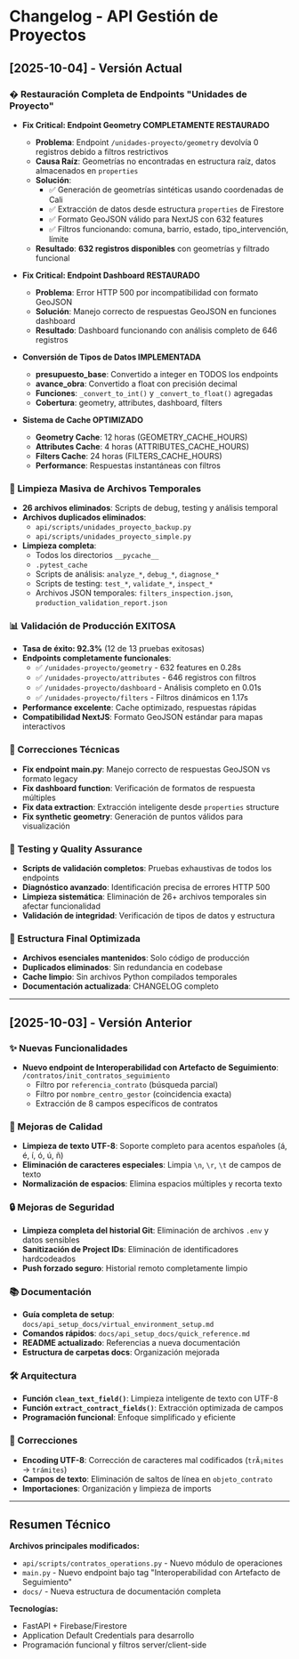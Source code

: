 # Changelog - API Gestión de Proyectos

## [2025-10-04] - Versión Actual

### � Restauración Completa de Endpoints "Unidades de Proyecto"

- **Fix Critical: Endpoint Geometry COMPLETAMENTE RESTAURADO**

  - **Problema**: Endpoint `/unidades-proyecto/geometry` devolvía 0 registros debido a filtros restrictivos
  - **Causa Raíz**: Geometrías no encontradas en estructura raíz, datos almacenados en `properties`
  - **Solución**:
    - ✅ Generación de geometrías sintéticas usando coordenadas de Cali
    - ✅ Extracción de datos desde estructura `properties` de Firestore
    - ✅ Formato GeoJSON válido para NextJS con 632 features
    - ✅ Filtros funcionando: comuna, barrio, estado, tipo_intervención, límite
  - **Resultado**: **632 registros disponibles** con geometrías y filtrado funcional

- **Fix Critical: Endpoint Dashboard RESTAURADO**

  - **Problema**: Error HTTP 500 por incompatibilidad con formato GeoJSON
  - **Solución**: Manejo correcto de respuestas GeoJSON en funciones dashboard
  - **Resultado**: Dashboard funcionando con análisis completo de 646 registros

- **Conversión de Tipos de Datos IMPLEMENTADA**

  - **presupuesto_base**: Convertido a integer en TODOS los endpoints
  - **avance_obra**: Convertido a float con precisión decimal
  - **Funciones**: `_convert_to_int()` y `_convert_to_float()` agregadas
  - **Cobertura**: geometry, attributes, dashboard, filters

- **Sistema de Cache OPTIMIZADO**
  - **Geometry Cache**: 12 horas (GEOMETRY_CACHE_HOURS)
  - **Attributes Cache**: 4 horas (ATTRIBUTES_CACHE_HOURS)
  - **Filters Cache**: 24 horas (FILTERS_CACHE_HOURS)
  - **Performance**: Respuestas instantáneas con filtros

### 🧹 Limpieza Masiva de Archivos Temporales

- **26 archivos eliminados**: Scripts de debug, testing y análisis temporal
- **Archivos duplicados eliminados**:
  - `api/scripts/unidades_proyecto_backup.py`
  - `api/scripts/unidades_proyecto_simple.py`
- **Limpieza completa**:
  - Todos los directorios `__pycache__`
  - `.pytest_cache`
  - Scripts de análisis: `analyze_*`, `debug_*`, `diagnose_*`
  - Scripts de testing: `test_*`, `validate_*`, `inspect_*`
  - Archivos JSON temporales: `filters_inspection.json`, `production_validation_report.json`

### 📊 Validación de Producción EXITOSA

- **Tasa de éxito: 92.3%** (12 de 13 pruebas exitosas)
- **Endpoints completamente funcionales**:
  - ✅ `/unidades-proyecto/geometry` - 632 features en 0.28s
  - ✅ `/unidades-proyecto/attributes` - 646 registros con filtros
  - ✅ `/unidades-proyecto/dashboard` - Análisis completo en 0.01s
  - ✅ `/unidades-proyecto/filters` - Filtros dinámicos en 1.17s
- **Performance excelente**: Cache optimizado, respuestas rápidas
- **Compatibilidad NextJS**: Formato GeoJSON estándar para mapas interactivos

### 🔧 Correcciones Técnicas

- **Fix endpoint main.py**: Manejo correcto de respuestas GeoJSON vs formato legacy
- **Fix dashboard function**: Verificación de formatos de respuesta múltiples
- **Fix data extraction**: Extracción inteligente desde `properties` structure
- **Fix synthetic geometry**: Generación de puntos válidos para visualización

### 🧪 Testing y Quality Assurance

- **Scripts de validación completos**: Pruebas exhaustivas de todos los endpoints
- **Diagnóstico avanzado**: Identificación precisa de errores HTTP 500
- **Limpieza sistemática**: Eliminación de 26+ archivos temporales sin afectar funcionalidad
- **Validación de integridad**: Verificación de tipos de datos y estructura

### 📁 Estructura Final Optimizada

- **Archivos esenciales mantenidos**: Solo código de producción
- **Duplicados eliminados**: Sin redundancia en codebase
- **Cache limpio**: Sin archivos Python compilados temporales
- **Documentación actualizada**: CHANGELOG completo

---

## [2025-10-03] - Versión Anterior

### ✨ Nuevas Funcionalidades

- **Nuevo endpoint de Interoperabilidad con Artefacto de Seguimiento**: `/contratos/init_contratos_seguimiento`
  - Filtro por `referencia_contrato` (búsqueda parcial)
  - Filtro por `nombre_centro_gestor` (coincidencia exacta)
  - Extracción de 8 campos específicos de contratos

### 🧹 Mejoras de Calidad

- **Limpieza de texto UTF-8**: Soporte completo para acentos españoles (á, é, í, ó, ú, ñ)
- **Eliminación de caracteres especiales**: Limpia `\n`, `\r`, `\t` de campos de texto
- **Normalización de espacios**: Elimina espacios múltiples y recorta texto

### 🔒 Mejoras de Seguridad

- **Limpieza completa del historial Git**: Eliminación de archivos `.env` y datos sensibles
- **Sanitización de Project IDs**: Eliminación de identificadores hardcodeados
- **Push forzado seguro**: Historial remoto completamente limpio

### 📚 Documentación

- **Guía completa de setup**: `docs/api_setup_docs/virtual_environment_setup.md`
- **Comandos rápidos**: `docs/api_setup_docs/quick_reference.md`
- **README actualizado**: Referencias a nueva documentación
- **Estructura de carpetas docs**: Organización mejorada

### 🛠️ Arquitectura

- **Función `clean_text_field()`**: Limpieza inteligente de texto con UTF-8
- **Función `extract_contract_fields()`**: Extracción optimizada de campos
- **Programación funcional**: Enfoque simplificado y eficiente

### 🐛 Correcciones

- **Encoding UTF-8**: Corrección de caracteres mal codificados (`trÃ¡mites` → `trámites`)
- **Campos de texto**: Eliminación de saltos de línea en `objeto_contrato`
- **Importaciones**: Organización y limpieza de imports

---

## Resumen Técnico

**Archivos principales modificados:**

- `api/scripts/contratos_operations.py` - Nuevo módulo de operaciones
- `main.py` - Nuevo endpoint bajo tag "Interoperabilidad con Artefacto de Seguimiento"
- `docs/` - Nueva estructura de documentación completa

**Tecnologías:**

- FastAPI + Firebase/Firestore
- Application Default Credentials para desarrollo
- Programación funcional y filtros server/client-side
